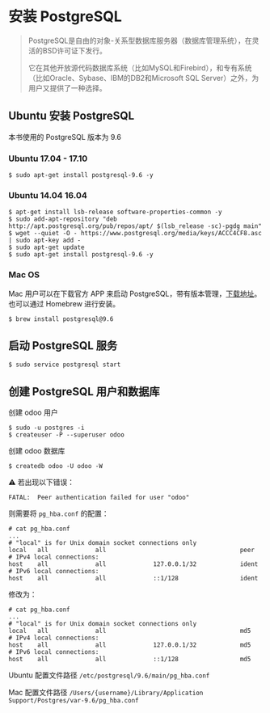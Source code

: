 # 安装 PostgreSQL

> PostgreSQL是自由的对象-关系型数据库服务器（数据库管理系统），在灵活的BSD许可证下发行。    
>  
> 它在其他开放源代码数据库系统（比如MySQL和Firebird），和专有系统（比如Oracle、Sybase、IBM的DB2和Microsoft SQL Server）之外，为用户又提供了一种选择。

## Ubuntu 安装 PostgreSQL

本书使用的 PostgreSQL 版本为 9.6

### Ubuntu 17.04 - 17.10

```shell
$ sudo apt-get install postgresql-9.6 -y
```

### Ubuntu 14.04 16.04

```shell
$ apt-get install lsb-release software-properties-common -y
$ sudo add-apt-repository "deb http://apt.postgresql.org/pub/repos/apt/ $(lsb_release -sc)-pgdg main"
$ wget --quiet -O - https://www.postgresql.org/media/keys/ACCC4CF8.asc | sudo apt-key add -
$ sudo apt-get update
$ sudo apt-get install postgresql-9.6 -y
```

### Mac OS

Mac 用户可以在下载官方 APP 来启动 PostgreSQL，带有版本管理，[下载地址](https://github.com/PostgresApp/PostgresApp/releases/download/v2.1.5/Postgres-Legacy-9.6.10.zip)。  
也可以通过 Homebrew 进行安装。

```shell
$ brew install postgresql@9.6
```

## 启动 PostgreSQL 服务

```shell
$ sudo service postgresql start
```

## 创建 PostgreSQL 用户和数据库

创建 odoo 用户

```shell
$ sudo -u postgres -i
$ createuser -P --superuser odoo
```

创建 odoo 数据库

```shell
$ createdb odoo -U odoo -W
```

⚠️ 若出现以下错误：

```
FATAL:  Peer authentication failed for user "odoo"
```

则需要将 `pg_hba.conf` 的配置：

```
# cat pg_hba.conf
...
# "local" is for Unix domain socket connections only
local   all             all                                     peer
# IPv4 local connections:
host    all             all             127.0.0.1/32            ident
# IPv6 local connections:
host    all             all             ::1/128                 ident
```

修改为：

```
# cat pg_hba.conf
...
# "local" is for Unix domain socket connections only
local   all             all                                     md5
# IPv4 local connections:
host    all             all             127.0.0.1/32            md5
# IPv6 local connections:
host    all             all             ::1/128                 md5
```

Ubuntu 配置文件路径 `/etc/postgresql/9.6/main/pg_hba.conf`  

Mac 配置文件路径 `/Users/{username}/Library/Application Support/Postgres/var-9.6/pg_hba.conf`  
